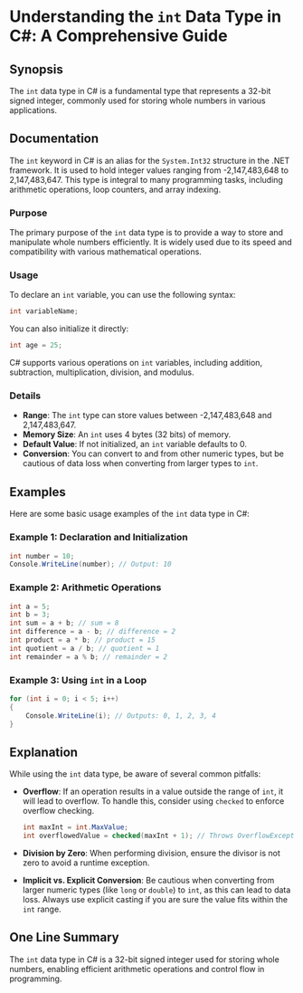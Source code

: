 <!--
Meta Description: # Understanding the `int` Data Type in C#: A Comprehensive Guide ## Synopsis The `int` data type in C# is a fundamental type that represents a 32-bit ...
Meta Keywords: int, type, data, csharp, operations
-->

# Understanding the `int` Data Type in C#: A Comprehensive Guide

## Synopsis
The `int` data type in C# is a fundamental type that represents a 32-bit signed integer, commonly used for storing whole numbers in various applications.

## Documentation
The `int` keyword in C# is an alias for the `System.Int32` structure in the .NET framework. It is used to hold integer values ranging from -2,147,483,648 to 2,147,483,647. This type is integral to many programming tasks, including arithmetic operations, loop counters, and array indexing.

### Purpose
The primary purpose of the `int` data type is to provide a way to store and manipulate whole numbers efficiently. It is widely used due to its speed and compatibility with various mathematical operations.

### Usage
To declare an `int` variable, you can use the following syntax:

```csharp
int variableName;
```

You can also initialize it directly:

```csharp
int age = 25;
```

C# supports various operations on `int` variables, including addition, subtraction, multiplication, division, and modulus.

### Details
- **Range**: The `int` type can store values between -2,147,483,648 and 2,147,483,647.
- **Memory Size**: An `int` uses 4 bytes (32 bits) of memory.
- **Default Value**: If not initialized, an `int` variable defaults to 0.
- **Conversion**: You can convert to and from other numeric types, but be cautious of data loss when converting from larger types to `int`.

## Examples
Here are some basic usage examples of the `int` data type in C#:

### Example 1: Declaration and Initialization
```csharp
int number = 10;
Console.WriteLine(number); // Output: 10
```

### Example 2: Arithmetic Operations
```csharp
int a = 5;
int b = 3;
int sum = a + b; // sum = 8
int difference = a - b; // difference = 2
int product = a * b; // product = 15
int quotient = a / b; // quotient = 1
int remainder = a % b; // remainder = 2
```

### Example 3: Using `int` in a Loop
```csharp
for (int i = 0; i < 5; i++)
{
    Console.WriteLine(i); // Outputs: 0, 1, 2, 3, 4
}
```

## Explanation
While using the `int` data type, be aware of several common pitfalls:

- **Overflow**: If an operation results in a value outside the range of `int`, it will lead to overflow. To handle this, consider using `checked` to enforce overflow checking.
  
  ```csharp
  int maxInt = int.MaxValue;
  int overflowedValue = checked(maxInt + 1); // Throws OverflowException
  ```

- **Division by Zero**: When performing division, ensure the divisor is not zero to avoid a runtime exception.

- **Implicit vs. Explicit Conversion**: Be cautious when converting from larger numeric types (like `long` or `double`) to `int`, as this can lead to data loss. Always use explicit casting if you are sure the value fits within the `int` range.

## One Line Summary
The `int` data type in C# is a 32-bit signed integer used for storing whole numbers, enabling efficient arithmetic operations and control flow in programming.